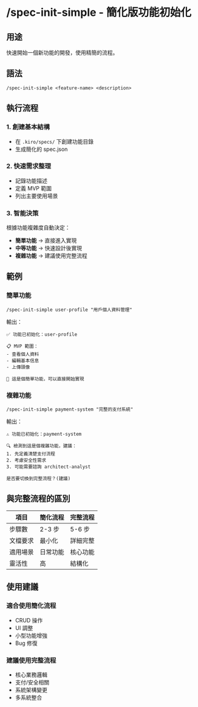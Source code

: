 # /spec-init-simple - 簡化版功能初始化

## 用途
快速開始一個新功能的開發，使用精簡的流程。

## 語法
```
/spec-init-simple <feature-name> <description>
```

## 執行流程

### 1. 創建基本結構
- 在 `.kiro/specs/` 下創建功能目錄
- 生成簡化的 spec.json

### 2. 快速需求整理
- 記錄功能描述
- 定義 MVP 範圍
- 列出主要使用場景

### 3. 智能決策
根據功能複雜度自動決定：
- **簡單功能** → 直接進入實現
- **中等功能** → 快速設計後實現
- **複雜功能** → 建議使用完整流程

## 範例

### 簡單功能
```
/spec-init-simple user-profile "用戶個人資料管理"
```
輸出：
```
✅ 功能已初始化：user-profile

📋 MVP 範圍：
- 查看個人資料
- 編輯基本信息
- 上傳頭像

🚀 這是個簡單功能，可以直接開始實現
```

### 複雜功能
```
/spec-init-simple payment-system "完整的支付系統"
```
輸出：
```
⚠️ 功能已初始化：payment-system

🔍 檢測到這是個複雜功能，建議：
1. 先定義清楚支付流程
2. 考慮安全性需求
3. 可能需要諮詢 architect-analyst

是否要切換到完整流程？(建議)
```

## 與完整流程的區別

| 項目 | 簡化流程 | 完整流程 |
|------|----------|----------|
| 步驟數 | 2-3 步 | 5-6 步 |
| 文檔要求 | 最小化 | 詳細完整 |
| 適用場景 | 日常功能 | 核心功能 |
| 靈活性 | 高 | 結構化 |

## 使用建議

### 適合使用簡化流程
- CRUD 操作
- UI 調整
- 小型功能增強
- Bug 修復

### 建議使用完整流程
- 核心業務邏輯
- 支付/安全相關
- 系統架構變更
- 多系統整合